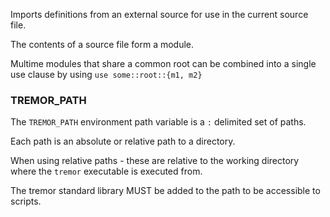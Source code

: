 Imports definitions from an external source for use in the current source file.

The contents of a source file form a module.

Multime modules that share a common root can be combined into a single use clause by using `use some::root::{m1, m2}`

### TREMOR_PATH

The `TREMOR_PATH` environment path variable is a `:` delimited set of paths.

Each path is an absolute or relative path to a directory.

When using relative paths - these are relative to the working directory where the
`tremor` executable is executed from.

The tremor standard library MUST be added to the path to be accessible to scripts.

